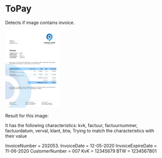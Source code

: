 # ToPay
Detects if image contains invoice.

<img src="factuur.png" width="35%">

Result for this image:

It has the following characteristics: kvk, factuur, factuurnummer, factuurdatum, verval, klant, btw,
Trying to match the characteristics with their value

InvoiceNumber = 202053.
InvoiceDate = 12-05-2020
InvoiceExpireDate = 11-06-2020
CustomerNumber = 007
KvK = 12345679
BTW = 1234567B01
